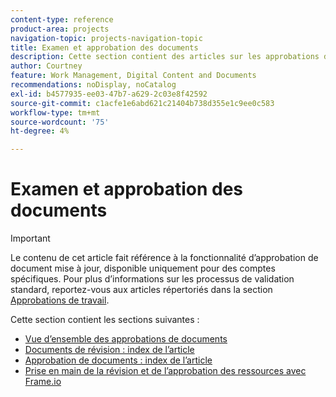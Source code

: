 ```yaml
---
content-type: reference
product-area: projects
navigation-topic: projects-navigation-topic
title: Examen et approbation des documents
description: Cette section contient des articles sur les approbations de documents dans Adobe Workfront.
author: Courtney
feature: Work Management, Digital Content and Documents
recommendations: noDisplay, noCatalog
exl-id: b4577935-ee03-47b7-a629-2c03e8f42592
source-git-commit: c1acfe1e6abd621c21404b738d355e1c9ee0c583
workflow-type: tm+mt
source-wordcount: '75'
ht-degree: 4%

---
```


# Examen et approbation des documents

>[!IMPORTANT]
>
>Le contenu de cet article fait référence à la fonctionnalité d’approbation de document mise à jour, disponible uniquement pour des comptes spécifiques. Pour plus d’informations sur les processus de validation standard, reportez-vous aux articles répertoriés dans la section [Approbations de travail](/help/quicksilver/review-and-approve-work/manage-approvals/manage-approvals.md).

Cette section contient les sections suivantes :

* [Vue d’ensemble des approbations de documents](/help/quicksilver/review-and-approve-work/document-reviews-and-approvals/document-approvals-overview.md)
* [Documents de révision : index de l’article](/help/quicksilver/review-and-approve-work/document-reviews-and-approvals/review-and-approve-documents/review-documents-toc.md)
* [Approbation de documents : index de l’article](/help/quicksilver/review-and-approve-work/document-reviews-and-approvals/manage-document-approvals/approve-documents-toc.md)
* [Prise en main de la révision et de l’approbation des ressources avec Frame.io](/help/quicksilver/review-and-approve-work/document-reviews-and-approvals/frame-wf-get-started.md)
